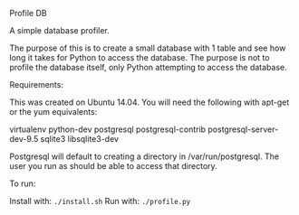 Profile DB

A simple database profiler.

The purpose of this is to create a small database with 1 table and see how long it takes for Python to access the database. The purpose is not to profile the database itself, only Python attempting to access the database.

Requirements:

This was created on Ubuntu 14.04. You will need the following with apt-get or the yum equivalents:

virtualenv
python-dev
postgresql
postgresql-contrib
postgresql-server-dev-9.5
sqlite3
libsqlite3-dev

Postgresql will default to creating a directory in /var/run/postgresql. The user you run as should be able to access that directory.

To run:

Install with: `./install.sh`
Run with: `./profile.py`
